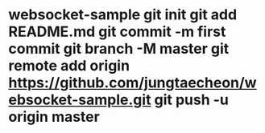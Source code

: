 # websocket-sample git init git add README.md git commit -m first commit git branch -M master git remote add origin https://github.com/jungtaecheon/websocket-sample.git git push -u origin master
